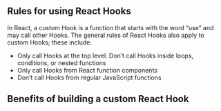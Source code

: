 ## Rules for using React Hooks

In React, a custom Hook is a function that starts with the word “use” and may call other Hooks.
The general rules of React Hooks also apply to custom Hooks; these include:

- Only call Hooks at the top level. Don’t call Hooks inside loops, conditions, or nested functions
- Only call Hooks from React function components
- Don’t call Hooks from regular JavaScript functions

## Benefits of building a custom React Hook
